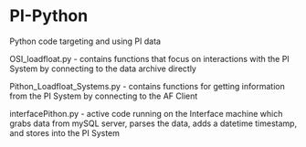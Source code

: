 # PI-Python
Python code targeting and using PI data

OSI_loadfloat.py - contains functions that focus on interactions with the PI System by connecting to the data archive directly

Pithon_Loadfloat_Systems.py - contains functions for getting information from the PI System by connecting to the AF Client

interfacePithon.py - active code running on the Interface machine which grabs data from mySQL server, parses the data, adds a datetime timestamp, and stores into the PI System
